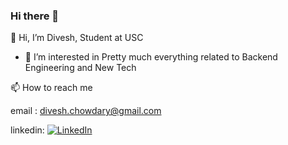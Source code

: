 ### Hi there 👋
👋 Hi, I’m Divesh,
Student at USC
- 👀 I’m interested in
Pretty much everything related to Backend Engineering and New Tech

📫 How to reach me

email : divesh.chowdary@gmail.com

linkedin: [![LinkedIn](https://img.shields.io/badge/-LinkedIn-blue?style=flat-square&logo=Linkedin&logoColor=white&link=https://www.linkedin.com/in/divesh-chowdary/)](https://www.linkedin.com/in/divesh-chowdary/)

<!--
**FrostGod/FrostGod** is a ✨ _special_ ✨ repository because its `README.md` (this file) appears on your GitHub profile.

Here are some ideas to get you started:

- 🔭 I’m currently working on ...
- 🌱 I’m currently learning ...
- 👯 I’m looking to collaborate on ...
- 🤔 I’m looking for help with ...
- 💬 Ask me about ...
- 📫 How to reach me: ...
- 😄 Pronouns: ...
- ⚡ Fun fact: ...
-->
